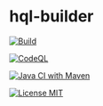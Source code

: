 # hql-builder

[![Build](https://github.com/jurgendl/jhaws/actions/workflows/build.yml/badge.svg?branch=master)](https://github.com/jurgendl/jhaws/actions/workflows/build.yml)

[![CodeQL](https://github.com/jurgendl/jhaws/actions/workflows/codeql.yml/badge.svg)](https://github.com/jurgendl/jhaws/actions/workflows/codeql.yml)

[![Java CI with Maven](https://github.com/jurgendl/jhaws/actions/workflows/maven.yml/badge.svg)](https://github.com/jurgendl/jhaws/actions/workflows/maven.yml)

[![License MIT](https://img.shields.io/badge/license-MIT-blue.svg)](https://raw.githubusercontent.com/iluwatar/java-design-patterns/master/LICENSE.md)

